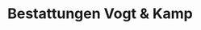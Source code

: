 ---
title: "Bestattungen Vogt & Kamp"
url: /duesseldorf/bestattungen-vogt-und-kamp/
shop: Bestattungen
---